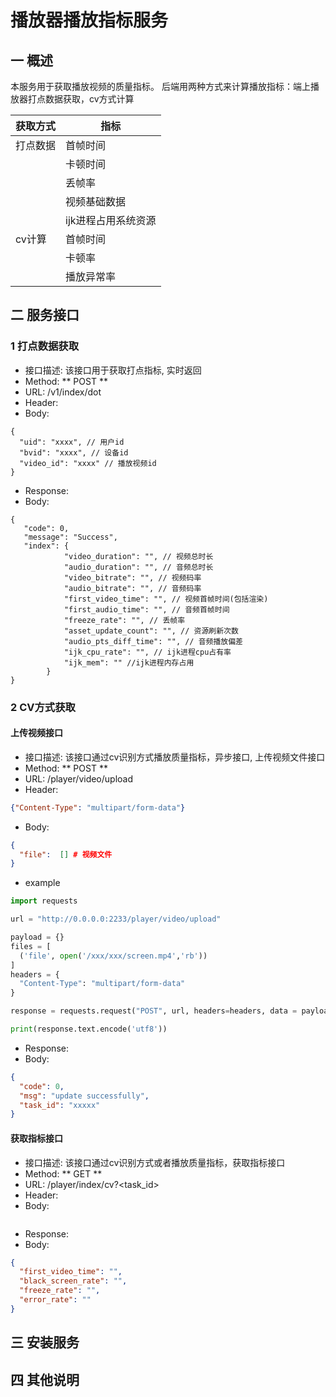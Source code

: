 # 播放器播放指标服务

## 一 概述
本服务用于获取播放视频的质量指标。
后端用两种方式来计算播放指标：端上播放器打点数据获取，cv方式计算

| 获取方式 | 指标    |
|------|-------|
| 打点数据 | 首帧时间  |
|      | 卡顿时间  |
|      | 丢帧率   |
|      | 视频基础数据 |
|      | ijk进程占用系统资源 |
| cv计算 | 首帧时间  |
|      | 卡顿率   |
|      | 播放异常率 |

## 二 服务接口
### 1 打点数据获取
- 接口描述: 该接口用于获取打点指标, 实时返回
- Method: ** POST **
- URL: /v1/index/dot
- Header:
- Body: 
```
{
  "uid": "xxxx", // 用户id
  "bvid": "xxxx", // 设备id
  "video_id": "xxxx" // 播放视频id
}
```

- Response:
- Body:
```
{
   "code": 0,
   "message": "Success",
   "index": {
            "video_duration": "", // 视频总时长
            "audio_duration": "", // 音频总时长
            "video_bitrate": "", // 视频码率
            "audio_bitrate": "", // 音频码率
            "first_video_time": "", // 视频首帧时间(包括渲染)
            "first_audio_time": "", // 音频首帧时间
            "freeze_rate": "", // 丢帧率
            "asset_update_count": "", // 资源刷新次数
            "audio_pts_diff_time": "", // 音频播放偏差 
            "ijk_cpu_rate": "", // ijk进程cpu占有率
            "ijk_mem": "" //ijk进程内存占用
        }
}
```
### 2 CV方式获取
#### 上传视频接口
- 接口描述: 该接口通过cv识别方式播放质量指标，异步接口, 上传视频文件接口
- Method: ** POST **
- URL: /player/video/upload
- Header:
```json
{"Content-Type": "multipart/form-data"}
```
- Body: 
```json
{
  "file":  [] # 视频文件
}
```
- example
```python
import requests

url = "http://0.0.0.0:2233/player/video/upload"

payload = {}
files = [
  ('file', open('/xxx/xxx/screen.mp4','rb'))
]
headers = {
  "Content-Type": "multipart/form-data"
}

response = requests.request("POST", url, headers=headers, data = payload, files = files)

print(response.text.encode('utf8'))

```

- Response:
- Body:
```json
{
  "code": 0,
  "msg": "update successfully",
  "task_id": "xxxxx"
}
```

#### 获取指标接口
- 接口描述: 该接口通过cv识别方式或者播放质量指标，获取指标接口
- Method: ** GET **
- URL: /player/index/cv?<task_id>
- Header:
- Body: 
```json

```

- Response:
- Body:
```json
{
  "first_video_time": "",
  "black_screen_rate": "",
  "freeze_rate": "",
  "error_rate": ""
}
```

## 三 安装服务

## 四 其他说明












